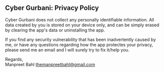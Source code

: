 ## Cyber Gurbani: Privacy Policy

Cyber Gurbani does not collect any personally identifiable information. All data created by you is stored on your device only, and can be simply erased by clearing the app's data or uninstalling the app.

If you find any security vulnerability that has been inadvertently caused by me, or have any questions regarding how the app protectes your privacy, please send me an email and I will surely try to fix it/help you.

Regards,  
Manpreet Bahl
themanpreetbahl@gmail.com